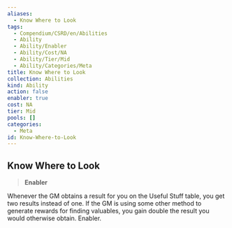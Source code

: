 ```yaml
---
aliases:
  - Know Where to Look
tags:
  - Compendium/CSRD/en/Abilities
  - Ability
  - Ability/Enabler
  - Ability/Cost/NA
  - Ability/Tier/Mid
  - Ability/Categories/Meta
title: Know Where to Look
collection: Abilities
kind: Ability
action: false
enabler: true
cost: NA
tier: Mid
pools: []
categories:
  - Meta
id: Know-Where-to-Look
---
```

## Know Where to Look    
>**Enabler**  
    
Whenever the GM obtains a result for you on the Useful Stuff table, you get two results instead of one. If the GM is using some other method to generate rewards for finding valuables, you gain double the result you would otherwise obtain. Enabler.
